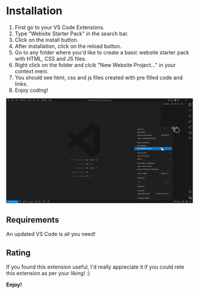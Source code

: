 # Installation

1. First go to your VS Code Extensions.
2. Type "Website Starter Pack" in the search bar.
3. Click on the install button.
4. After installation, click on the reload button.
5. Go to any folder where you'd like to create a basic website starter pack with HTML, CSS and JS files.
6. Right click on the folder and clcik "New Website Project..." in your context meni.
7. You should see html, css and js files created with pre filled code and links.
8. Enjoy coding!

![Visual installation Helper](/images/extn-helper.png)

## Requirements

An updated VS Code is all you need!

## Rating

If you found this extension useful, I'd really appreciate it if you could rete this extension as per your liking! :)

**Enjoy!**
